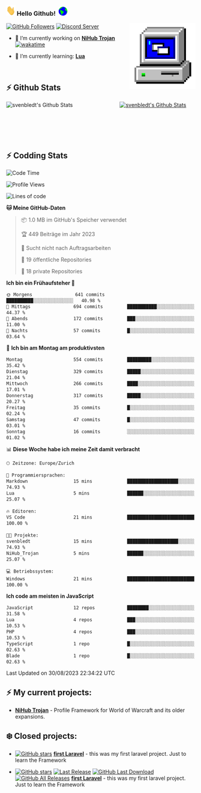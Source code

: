 ### <img src="https://github.com/svenbledt/svenbledt/blob/main/Assets/Hi.gif" height="28" width="24"> **Hello Github!** &nbsp;<img src="https://github.com/svenbledt/svenbledt/blob/main/Assets/Earth.gif" height="24" width="24">
[![GitHub Followers](https://img.shields.io/github/followers/svenbledt?label=Follow&style=flat-squaree&logo=github&labelColor=black&color=black&cacheSeconds=5)](https://github.com/svenbledt)
[![Discord Server](https://img.shields.io/discord/396973077478768653?style=flat-squeree&logo=discord&logoColor=white&label=Trojan%20Rotations%20Server&labelColor=black&color=gray&cacheSeconds=3650)](https://discord.gg/c6GZKjVhxw)
<img align="right" alt="PC GIF" src="https://github.com/svenbledt/svenbledt/blob/main/Assets/PC.gif" width="175" />

<p>

 - 🔭 I’m currently working on **[NiHub Trojan](https://github.com/svenbledt/NiHub_Trojan)** [![wakatime](https://wakatime.com/badge/user/eb1cebc0-6a00-4f39-ab37-6770a4331515/project/0a5573a9-fa5d-4b9d-81af-c0e7e4aeb9b8.svg)](https://wakatime.com/badge/user/eb1cebc0-6a00-4f39-ab37-6770a4331515/project/0a5573a9-fa5d-4b9d-81af-c0e7e4aeb9b8)

 - 🌱 I’m currently learning: **[Lua](https://www.lua.org/)**
 
</p>

<br>

## :zap: Github Stats

<a href="https://github.com/svenbledt">
  <img align="left" src="https://github-readme-stats.vercel.app/api?username=svenbledt&show_icons=true&title_color=c9d1d9&icon_color=58a6da&text_color=c9d1d9&bg_color=0d1117&hide=issues" alt="svenbledt's Github Stats" width="60%">
 </a>
 <a href="https://github.com/svenbledt">
 <img src="https://github-readme-stats.vercel.app/api/top-langs/?username=svenbledt&show_icons=true&title_color=c9d1d9&icon_color=58a6da&text_color=c9d1d9&bg_color=0d1117" alt="svenbledt's Github Stats" width="35%">
 </a>

<br> <br> <br> <br> 
## :zap: Codding Stats

<!--START_SECTION:waka-->
![Code Time](http://img.shields.io/badge/Code%20Time-46%20mins-blue)

![Profile Views](http://img.shields.io/badge/Profilansichten-27-blue)

![Lines of code](https://img.shields.io/badge/Seit%20Hallo%20Welt%20habe%20ich%20geschrieben-8.3%20million%20Codezeilen-blue)

**🐱 Meine GitHub-Daten** 

> 📦 1.0 MB im GitHub's Speicher verwendet 
 > 
> 🏆 449 Beiträge im Jahr 2023
 > 
> 🚫 Sucht nicht nach Auftragsarbeiten
 > 
> 📜 19 öffentliche Repositories 
 > 
> 🔑 18 private Repositories 
 > 
**Ich bin ein Frühaufsteher 🐤** 

```text
🌞 Morgens                641 commits         ██████████░░░░░░░░░░░░░░░   40.98 % 
🌆 Mittags                694 commits         ███████████░░░░░░░░░░░░░░   44.37 % 
🌃 Abends                 172 commits         ███░░░░░░░░░░░░░░░░░░░░░░   11.00 % 
🌙 Nachts                 57 commits          █░░░░░░░░░░░░░░░░░░░░░░░░   03.64 % 
```
📅 **Ich bin am Montag am produktivsten** 

```text
Montag                   554 commits         █████████░░░░░░░░░░░░░░░░   35.42 % 
Dienstag                 329 commits         █████░░░░░░░░░░░░░░░░░░░░   21.04 % 
Mittwoch                 266 commits         ████░░░░░░░░░░░░░░░░░░░░░   17.01 % 
Donnerstag               317 commits         █████░░░░░░░░░░░░░░░░░░░░   20.27 % 
Freitag                  35 commits          █░░░░░░░░░░░░░░░░░░░░░░░░   02.24 % 
Samstag                  47 commits          █░░░░░░░░░░░░░░░░░░░░░░░░   03.01 % 
Sonntag                  16 commits          ░░░░░░░░░░░░░░░░░░░░░░░░░   01.02 % 
```


📊 **Diese Woche habe ich meine Zeit damit verbracht** 

```text
🕑︎ Zeitzone: Europe/Zurich

💬 Programmiersprachen: 
Markdown                 15 mins             ███████████████████░░░░░░   74.93 % 
Lua                      5 mins              ██████░░░░░░░░░░░░░░░░░░░   25.07 % 

🔥 Editoren: 
VS Code                  21 mins             █████████████████████████   100.00 % 

🐱‍💻 Projekte: 
svenbledt                15 mins             ███████████████████░░░░░░   74.93 % 
NiHub_Trojan             5 mins              ██████░░░░░░░░░░░░░░░░░░░   25.07 % 

💻 Betriebssystem: 
Windows                  21 mins             █████████████████████████   100.00 % 
```

**Ich code am meisten in JavaScript** 

```text
JavaScript               12 repos            ████████░░░░░░░░░░░░░░░░░   31.58 % 
Lua                      4 repos             ███░░░░░░░░░░░░░░░░░░░░░░   10.53 % 
PHP                      4 repos             ███░░░░░░░░░░░░░░░░░░░░░░   10.53 % 
TypeScript               1 repo              █░░░░░░░░░░░░░░░░░░░░░░░░   02.63 % 
Blade                    1 repo              █░░░░░░░░░░░░░░░░░░░░░░░░   02.63 % 
```




 Last Updated on 30/08/2023 22:34:22 UTC
<!--END_SECTION:waka-->


## :zap: My current projects:

 - [**NiHub Trojan**](https://github.com/svenbledt/NiHub_Trojan)  - Profile Framework for World of Warcraft and its older expansions.


## :snowflake: Closed projects:
  
- [![GitHub stars](https://img.shields.io/github/stars/svenbledt/first-laravel?style=flat-square)](https://github.com/svenbledt/first-laravel)
 [**first Laravel**](https://github.com/svenbledt/first-laravel)  - this was my first laravel project. Just to learn the Framework

- [![GitHub stars](https://img.shields.io/github/stars/svenbledt/startup-bs?style=flat-square)](https://github.com/svenbledt/startup-bs)
[![Last Release](https://img.shields.io/github/v/release/svenbledt/startup-bs?style=flat-square)](https://github.com/svenbledt/startup-bs)
[![GitHub Last Download](https://img.shields.io/github/downloads/svenbledt/startup-bs/v1.1.0/total?style=flat-square)](https://github.com/svenbledt/startup-bs/releases/tag/v1.1.0)
[![GitHub All Releases](https://img.shields.io/github/downloads/svenbledt/startup-bs/total?style=flat-square)](https://github.com/svenbledt/startup-bs/releases)
 [**first Laravel**](https://github.com/svenbledt/startup-bs)  - this was my first laravel project. Just to learn the Framework